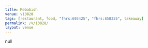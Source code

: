 ```yaml
---
title: Kebabish
venue: v13828
tags: [restaurant, food, "fhrs:695425", "fhrs:850355", takeaway]
permalink: /v/13828/
layout: venue
---
```

null